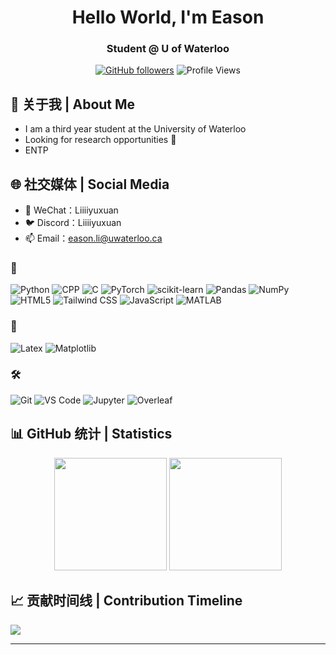 <div align="center">

# Hello World, I'm Eason
### Student @ U of Waterloo 
</p>

[![GitHub followers](https://img.shields.io/github/followers/Liiiiyuxuan?style=social)](https://github.com/Liiiiyuxuan) 
![Profile Views](https://komarev.com/ghpvc/?username=Liiiiyuxuan&color=blueviolet) 

</div>

## 🎯 关于我 | About Me 

- I am a third year student at the University of Waterloo
- Looking for research opportunities 🙏
- ENTP

## 🌐 社交媒体 | Social Media

- 📱 WeChat：Liiiiyuxuan
- 🐦 Discord：Liiiiyuxuan
- 📫 Email：eason.li@uwaterloo.ca

### 🤖 
![Python](https://img.shields.io/badge/Python-3776AB?style=for-the-badge&logo=python&logoColor=white)
![CPP](https://img.shields.io/badge/C++-00599C?style=for-the-badge&logo=c%2B%2B&logoColor=white)
![C](https://img.shields.io/badge/C-00599C?style=for-the-badge&logo=c&logoColor=white)
![PyTorch](https://img.shields.io/badge/PyTorch-EE4C2C?style=for-the-badge&logo=pytorch&logoColor=white)
![scikit-learn](https://img.shields.io/badge/scikit--learn-F7931E?style=for-the-badge&logo=scikit-learn&logoColor=white)
![Pandas](https://img.shields.io/badge/Pandas-150458?style=for-the-badge&logo=pandas&logoColor=white)
![NumPy](https://img.shields.io/badge/NumPy-013243?style=for-the-badge&logo=numpy&logoColor=white)
![HTML5](https://img.shields.io/badge/HTML5-E34F26?style=for-the-badge&logo=html5&logoColor=white)
![Tailwind CSS](https://img.shields.io/badge/Tailwind_CSS-38B2AC?style=for-the-badge&logo=tailwind-css&logoColor=white)
![JavaScript](https://img.shields.io/badge/JavaScript-F7DF1E?style=for-the-badge&logo=javascript&logoColor=black)
![MATLAB](https://img.shields.io/badge/MATLAB-49C3C3?style=for-the-badge&logo=matlab&logoColor=white)

### 🎨 
![Latex](https://img.shields.io/badge/Latex-20232A?style=for-the-badge&logo=tex&logoColor=green)
![Matplotlib](https://img.shields.io/badge/matplotlib-11557C?style=for-the-badge&logo=matplotlib&logoColor=white)

### 🛠️ 
![Git](https://img.shields.io/badge/Git-F05032?style=for-the-badge&logo=git&logoColor=white)
![VS Code](https://img.shields.io/badge/VS_Code-007ACC?style=for-the-badge&logo=visual-studio-code&logoColor=white)
![Jupyter](https://img.shields.io/badge/Jupyter-F37626?style=for-the-badge&logo=jupyter&logoColor=white)
![Overleaf](https://img.shields.io/badge/Overleaf-47A141?style=for-the-badge&logo=Overleaf&logoColor=white)

## 📊 GitHub 统计 | Statistics

<div align="center">
  <img height="180em" src="https://github-readme-stats.vercel.app/api?username=Liiiiyuxuan&show_icons=true&theme=radical&include_all_commits=true&count_private=true"/>
  <img height="180em" src="https://github-readme-stats.vercel.app/api/top-langs/?username=Liiiiyuxuan&layout=compact&langs_count=8&theme=radical"/>
</div>

## 📈 贡献时间线 | Contribution Timeline
![](https://github-readme-activity-graph.vercel.app/graph?username=Liiiiyuxuan&theme=dracula)

---
